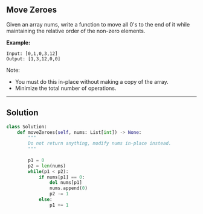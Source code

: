 ## Move Zeroes

Given an array nums, write a function to move all 0's to the end of it while maintaining the relative order of the non-zero elements.

__Example:__
```
Input: [0,1,0,3,12]
Output: [1,3,12,0,0]
```
Note:

* You must do this in-place without making a copy of the array.
* Minimize the total number of operations.

---

## Solution
```python
class Solution:
    def moveZeroes(self, nums: List[int]) -> None:
        """
        Do not return anything, modify nums in-place instead.
        """
                
        p1 = 0
        p2 = len(nums)
        while(p1 < p2):
            if nums[p1] == 0:
                del nums[p1]
                nums.append(0)
                p2 -= 1
            else:
                p1 += 1
```
